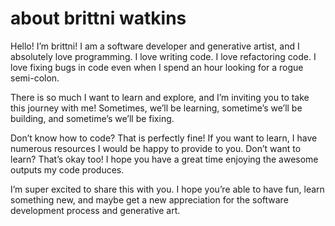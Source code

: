 # about brittni watkins

Hello! I’m brittni! I am a software developer and generative artist, and I absolutely love programming. I love writing code. I love refactoring code. I love fixing bugs in code even when I spend an hour looking for a rogue semi-colon.

There is so much I want to learn and explore, and I’m inviting you to take this journey with me! Sometimes, we’ll be learning, sometime’s we’ll be building, and sometime’s we’ll be fixing.

Don’t know how to code? That is perfectly fine! If you want to learn, I have numerous resources I would be happy to provide to you. Don’t want to learn? That’s okay too! I hope you have a great time enjoying the awesome outputs my code produces.

I’m super excited to share this with you. I hope you’re able to have fun, learn something new, and maybe get a new appreciation for the software development process and generative art.
